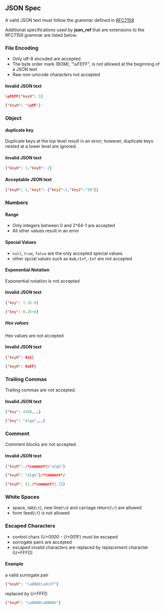 ## JSON Spec

A valid JSON text must follow the grammar defined in <a href="https://www.rfc-editor.org/rfc/rfc7159.html">RFC7159</a>

Additional specifications used by **json_ref** that are extensions to the RFC7159 grammar are listed below.

### File Encoding
- Only utf-8 encoded are accepted
- The byte order mark (BOM), "\uFEFF", is not allowed at the beginning of a JSON text
- Raw non-unicode characters not accepted
#### Invalid JSON text
```json
\uFEFF{"key0": 1}
```
```json
{"key0": "\uFF"}
```
### Object
#### duplicate key
Duplicate keys at the top level result in an error; however, duplicate keys nested at a lower level are ignored. 
#### Invalid JSON text
```json
{"key0": 1,"key0": 2}
```
#### Acceptable JSON text
```json
{"key0": 1,"key1": {"key2":2,"key2":"10"}}
```
### Numbers
#### Range 
- Only integers between 0 and 2^64-1 are accepted
- All other values result in an error

#### Special Values
- `null`, `true`, `false` are the only accepted special values. 
- other spcial values such as `NaN`,`+Inf`,`-Inf` are not accepted

#### Exponential Notation
Exponential notation is not accepted
#### Invalid JSON text
```json
{"key": 1.2E-6}
```
```json
{"key": 0.2E+8}
```
##### Hex values
Hex values are not accepted

#### Invalid JSON text
```json
{"key0": 0x1}
```
```json
{"key0": 0xFF}
```
### Trailing Commas
Trailing commas are not accepted.
#### Invalid JSON text
```json
{"key": 4160,,,}
```
```json
{"key": "algo",,,}
```
### Comment
Comment blocks are not accepted.
#### Invalid JSON text
```json
{"key0": /*comment*/"algo"}
```
```json
{"key0": "algo"}/*comment*/
```
```json
{"key0": [1,/*comment*/,3]}
```
### White Spaces
- space, tab(`\t`), new line(`\n`) and carriage return(`\r`) are allowed
- form feed(`\f`) is not allowed

### Escaped Characters

- control chars (U+0000 - U+001F) must be escaped
- surrogate pairs are accepted
- escaped invalid characters are replaced by replacement character (U+FFFD)
#### Example
a valid surrogate pair
```json
{"key0": "\uD801\udc37"}
```
replaced by U+FFFD
```json
{"key0": "\uD800\uD800n"}
```
